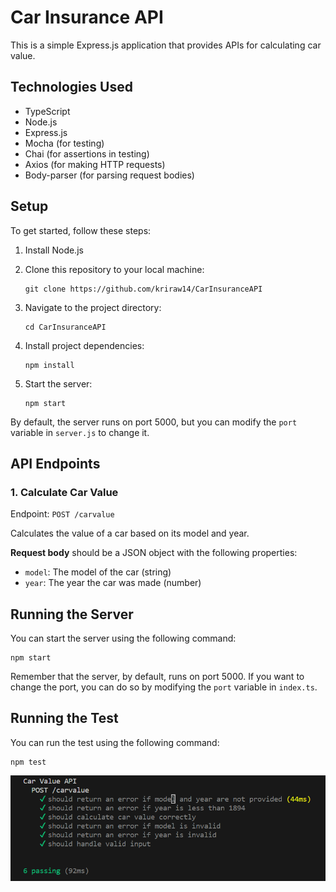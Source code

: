 # Car Insurance API

This is a simple Express.js application that provides APIs for calculating car value.

## Technologies Used

- TypeScript
- Node.js
- Express.js
- Mocha (for testing)
- Chai (for assertions in testing)
- Axios (for making HTTP requests)
- Body-parser (for parsing request bodies)

## Setup

To get started, follow these steps:

1. Install Node.js

2. Clone this repository to your local machine:

   ```
   git clone https://github.com/kriraw14/CarInsuranceAPI
   ```

3. Navigate to the project directory:

   ```
   cd CarInsuranceAPI
   ```

4. Install project dependencies:

   ```
   npm install
   ```

5. Start the server:

   ```
   npm start
   ```

By default, the server runs on port 5000, but you can modify the `port` variable in `server.js` to change it.

## API Endpoints

### 1. Calculate Car Value

Endpoint: `POST /carvalue`

Calculates the value of a car based on its model and year.

**Request body** should be a JSON object with the following properties:

- `model`: The model of the car (string)
- `year`: The year the car was made (number)

## Running the Server

You can start the server using the following command:

```
npm start
```

Remember that the server, by default, runs on port 5000. If you want to change the port, you can do so by modifying the `port` variable in `index.ts`.

## Running the Test

You can run the test using the following command:

```
npm test
```
![Test screenshot](image.png)
